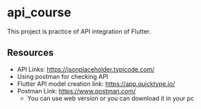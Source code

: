 # api_course

This project is practice of API integration of Flutter.

## Resources

- API Links: https://jsonplaceholder.typicode.com/
- Using postman for checking API
- Flutter API model creation link: https://app.quicktype.io/
- Postman Link: https://www.postman.com/
    - You can use web version or you can download it in your pc
